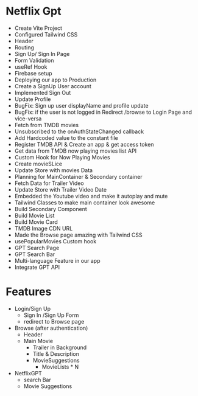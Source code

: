 # Netflix Gpt
- Create Vite Project
- Configured Tailwind CSS
- Header
- Routing
- Sign Up/ Sign In Page
- Form Validation
- useRef Hook
- Firebase setup
- Deploying our app to Production
- Create a SignUp User account
- Implemented Sign Out
- Update Profile
- BugFix: Sign up user displayName and profile update
- BugFix: if the user is not logged in Redirect /browse to Login Page and vice-versa
- Fetch from TMDB movies
- Unsubscribed to the onAuthStateChanged callback
- Add Hardcoded value to the constant file
- Register TMDB API & Create an app & get access token
- Get data from TMDB now playing movies list API
- Custom Hook for Now Playing Movies
- Create movieSLice
- Update Store with movies Data
- Planning for MainContainer & Secondary container
- Fetch Data for Trailer Video
- Update Store with Trailer Video Date
- Embedded the Youtube video and make it autoplay and mute
- Tailwind Classes to make main container look awesome 
- Build Secondary Component
- Build Movie List
- Build Movie Card
- TMDB Image CDN URL
- Made the Browse page amazing  with Tailwind CSS
- usePopularMovies Custom hook
- GPT Search Page
- GPT Search Bar
- Multi-language Feature in our app
- Integrate GPT API

# Features 
- Login/Sign Up
    - Sign In /Sign Up Form
    - redirect to Browse page
- Browse (after authentication)
    - Header
    - Main Movie
        - Trailer in Background
        - Title & Description
        - MovieSuggestions
            - MovieLists * N
- NetflixGPT
    - search Bar
    - Movie Suggestions
